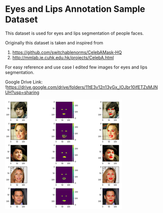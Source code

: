 # Eyes and Lips Annotation Sample Dataset

This dataset is used for eyes and lips segmentation of people faces. 

Originally this dataset is taken and inspired from 

1. https://github.com/switchablenorms/CelebAMask-HQ 
2. http://mmlab.ie.cuhk.edu.hk/projects/CelebA.html

For easy reference and use case I edited few images for eyes and lips segmentation.

Google Drive Link: !https://drive.google.com/drive/folders/11tE3v12n13yGx_IOJbr10ifETZsMJNUH?usp=sharing

![Alt text](Eyes-and-lips-segmentation.jpg)
